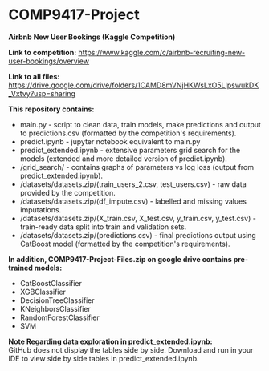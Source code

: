 # COMP9417-Project
**Airbnb New User Bookings (Kaggle Competition)**

**Link to competition:**
https://www.kaggle.com/c/airbnb-recruiting-new-user-bookings/overview

**Link to all files:**
https://drive.google.com/drive/folders/1CAMD8mVNjHKWsLxO5LIpswukDK_Vxtvy?usp=sharing

**This repository contains:**
* main.py - script to clean data, train models, make predictions and output to predictions.csv (formatted by the competition's requirements).
* predict.ipynb - jupyter notebook equivalent to main.py
* predict_extended.ipynb - extensive parameters grid search for the models (extended and more detailed version of predict.ipynb).
* /grid_search/ - contains graphs of parameters vs log loss (output from predict_extended.ipynb).
* /datasets/datasets.zip/(train_users_2.csv, test_users.csv) -  raw data provided by the competition.
* /datasets/datasets.zip/(df_impute.csv) - labelled and missing values imputations.
* /datasets/datasets.zip/(X_train.csv, X_test.csv, y_train.csv, y_test.csv) - train-ready data split into train and validation sets.
* /datasets/datasets.zip/(predictions.csv) - final predictions output using CatBoost model (formatted by the competition's requirements).

**In addition, COMP9417-Project-Files.zip on google drive contains pre-trained models:**
* CatBoostClassifier
* XGBClassifier
* DecisionTreeClassifier
* KNeighborsClassifier
* RandomForestClassifier
* SVM

**Note Regarding data exploration in predict_extended.ipynb:**<br/>
GitHub does not display the tables side by side. Download and run in your IDE to view side by side tables in predict_extended.ipynb.
